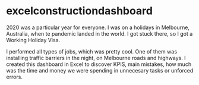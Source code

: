 # excelconstructiondashboard

2020 was a particular year for everyone. I was on a holidays in Melbourne, Australia, when te pandemic landed in the world. I got stuck there, so I got a Working Holiday Visa.

I performed all types of jobs, which was pretty cool. One of them was installing traffic barriers in the night, on Melbourne roads and highways. I created this dashboard in Excel to discover KPIS, main mistakes, how much was the time and money we were spending in unnecesary tasks or unforced errors.
